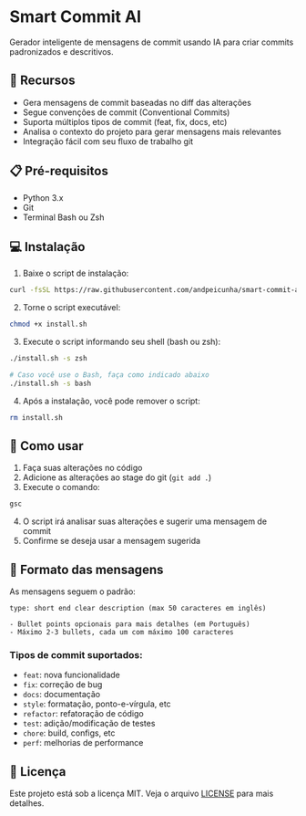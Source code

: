 # Smart Commit AI

Gerador inteligente de mensagens de commit usando IA para criar commits padronizados e descritivos.

## 🚀 Recursos

- Gera mensagens de commit baseadas no diff das alterações
- Segue convenções de commit (Conventional Commits)
- Suporta múltiplos tipos de commit (feat, fix, docs, etc)
- Analisa o contexto do projeto para gerar mensagens mais relevantes
- Integração fácil com seu fluxo de trabalho git

## 📋 Pré-requisitos

- Python 3.x
- Git
- Terminal Bash ou Zsh

## 💻 Instalação

1. Baixe o script de instalação:

```bash
curl -fsSL https://raw.githubusercontent.com/andpeicunha/smart-commit-ai/master/install.sh -o install.sh
```

2. Torne o script executável:

```bash
chmod +x install.sh
```

3. Execute o script informando seu shell (bash ou zsh):

```bash
./install.sh -s zsh

# Caso você use o Bash, faça como indicado abaixo
./install.sh -s bash
```

4. Após a instalação, você pode remover o script:

```bash
rm install.sh
```

## 🎯 Como usar

1. Faça suas alterações no código
2. Adicione as alterações ao stage do git (`git add .`)
3. Execute o comando:

```bash
gsc
```

4. O script irá analisar suas alterações e sugerir uma mensagem de commit
5. Confirme se deseja usar a mensagem sugerida

## 📝 Formato das mensagens

As mensagens seguem o padrão:

```
type: short end clear description (max 50 caracteres em inglês)

- Bullet points opcionais para mais detalhes (em Português)
- Máximo 2-3 bullets, cada um com máximo 100 caracteres
```

### Tipos de commit suportados:

- `feat`: nova funcionalidade
- `fix`: correção de bug
- `docs`: documentação
- `style`: formatação, ponto-e-vírgula, etc
- `refactor`: refatoração de código
- `test`: adição/modificação de testes
- `chore`: build, configs, etc
- `perf`: melhorias de performance

## 📄 Licença

Este projeto está sob a licença MIT. Veja o arquivo [LICENSE](LICENSE) para mais detalhes.
